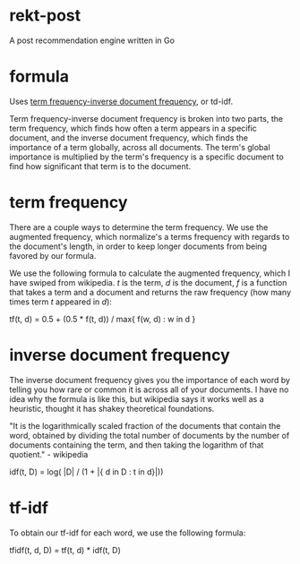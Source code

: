 rekt-post
=========

A post recommendation engine written in Go

formula
=======

Uses [term frequency-inverse document frequency](http://en.wikipedia.org/wiki/Tf-idf), or td-idf.

Term frequency-inverse document frequency is broken into two parts, the term frequency, which finds how often a term appears in a specific document, and the inverse document frequency, which finds the importance of a term globally, across all documents. The term's global importance is multiplied by the term's frequency is a specific document to find how significant that term is to the document.

term frequency
==============

There are a couple ways to determine the term frequency. We use the augmented frequency, which normalize's a terms frequency with regards to the document's length, in order to keep longer documents from being favored by our formula.

We use the following formula to calculate the augmented frequency, which I have swiped from wikipedia. *t* is the term, *d* is the document, *f* is a function that takes a term and a document and returns the raw frequency (how many times term *t* appeared in *d*):

tf(t, d) = 0.5 + (0.5 * f(t, d)) / max{ f(w, d) : w in d }

inverse document frequency
==========================

The inverse document frequency gives you the importance of each word by telling you how rare or common it is across all of your documents. I have no idea why the formula is like this, but wikipedia says it works well as a heuristic, thought it has shakey theoretical foundations.

"It is the logarithmically scaled fraction of the documents that contain the word, obtained by dividing the total number of documents by the number of documents containing the term, and then taking the logarithm of that quotient." - wikipedia

idf(t, D) = log( |D| / (1 + |{ d in D : t in d}|))

tf-idf
=====

To obtain our tf-idf for each word, we use the following formula:

tfidf(t, d, D) = tf(t, d) * idf(t, D)
